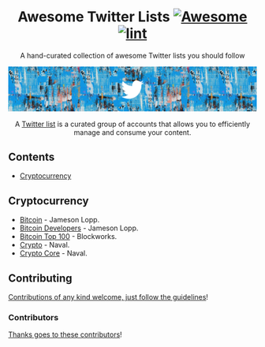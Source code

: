 <div align="center">

<!-- title -->

<!--lint ignore no-dead-urls-->

# Awesome Twitter Lists [![Awesome](https://awesome.re/badge.svg)](https://awesome.re) [![lint](https://github.com/ErfanEbrahimnia/awesome-twitter-lists/actions/workflows/lint.yaml/badge.svg)](https://github.com/ErfanEbrahimnia/awesome-twitter-lists/actions/workflows/lint.yaml)

<!-- subtitle -->

A hand-curated collection of awesome Twitter lists you should follow

<!-- image -->

<img alt="" src="images/header.png" />

<!-- description -->

A [Twitter list](https://help.twitter.com/en/using-twitter/twitter-lists) is a curated group of accounts that allows you to efficiently manage and consume your content.

</div>

<!-- TOC -->

## Contents

- [Cryptocurrency](#cryptocurrency)

<!-- CONTENT -->

## Cryptocurrency

- [Bitcoin](https://twitter.com/i/lists/967467772341923840) - Jameson Lopp.
- [Bitcoin Developers](https://twitter.com/i/lists/967118678205505536) - Jameson Lopp.
- [Bitcoin Top 100](https://twitter.com/i/lists/1269756458620653568) - Blockworks.
- [Crypto](https://twitter.com/i/lists/875371355570487296) - Naval.
- [Crypto Core](https://twitter.com/i/lists/1073407660337188865) - Naval.

<!-- END CONTENT -->

## Contributing

[Contributions of any kind welcome, just follow the guidelines](contributing.md)!

### Contributors

[Thanks goes to these contributors](https://github.com/ErfanEbrahimnia/awesome-twitter-lists/graphs/contributors)!
